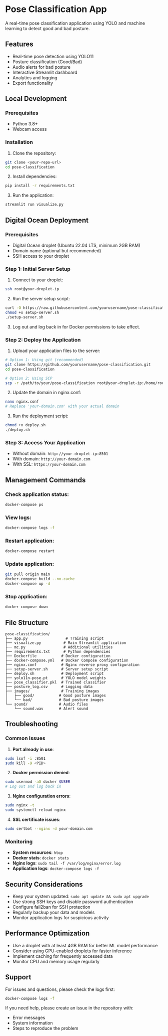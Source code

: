 # Pose Classification App

A real-time pose classification application using YOLO and machine learning to detect good and bad posture.

## Features

- Real-time pose detection using YOLO11
- Posture classification (Good/Bad)
- Audio alerts for bad posture
- Interactive Streamlit dashboard
- Analytics and logging
- Export functionality

## Local Development

### Prerequisites

- Python 3.8+
- Webcam access

### Installation

1. Clone the repository:
```bash
git clone <your-repo-url>
cd pose-classification
```

2. Install dependencies:
```bash
pip install -r requirements.txt
```

3. Run the application:
```bash
streamlit run visualize.py
```

## Digital Ocean Deployment

### Prerequisites

- Digital Ocean droplet (Ubuntu 22.04 LTS, minimum 2GB RAM)
- Domain name (optional but recommended)
- SSH access to your droplet

### Step 1: Initial Server Setup

1. Connect to your droplet:
```bash
ssh root@your-droplet-ip
```

2. Run the server setup script:
```bash
curl -O https://raw.githubusercontent.com/yourusername/pose-classification/main/setup-server.sh
chmod +x setup-server.sh
./setup-server.sh
```

3. Log out and log back in for Docker permissions to take effect.

### Step 2: Deploy the Application

1. Upload your application files to the server:
```bash
# Option 1: Using git (recommended)
git clone https://github.com/yourusername/pose-classification.git
cd pose-classification

# Option 2: Using SCP
scp -r /path/to/your/pose-classification root@your-droplet-ip:/home/root/
```

2. Update the domain in nginx.conf:
```bash
nano nginx.conf
# Replace 'your-domain.com' with your actual domain
```

3. Run the deployment script:
```bash
chmod +x deploy.sh
./deploy.sh
```

### Step 3: Access Your Application

- Without domain: `http://your-droplet-ip:8501`
- With domain: `http://your-domain.com`
- With SSL: `https://your-domain.com`

## Management Commands

### Check application status:
```bash
docker-compose ps
```

### View logs:
```bash
docker-compose logs -f
```

### Restart application:
```bash
docker-compose restart
```

### Update application:
```bash
git pull origin main
docker-compose build --no-cache
docker-compose up -d
```

### Stop application:
```bash
docker-compose down
```

## File Structure

```
pose-classification/
├── app.py                 # Training script
├── visualize.py          # Main Streamlit application
├── mc.py                 # Additional utilities
├── requirements.txt      # Python dependencies
├── Dockerfile           # Docker configuration
├── docker-compose.yml   # Docker Compose configuration
├── nginx.conf           # Nginx reverse proxy configuration
├── setup-server.sh      # Server setup script
├── deploy.sh            # Deployment script
├── yolo11n-pose.pt      # YOLO model weights
├── pose_classifier.pkl  # Trained classifier
├── posture_log.csv      # Logging data
├── images/              # Training images
│   ├── good/           # Good posture images
│   └── bad/            # Bad posture images
└── sound/              # Audio files
    └── sound.wav       # Alert sound
```

## Troubleshooting

### Common Issues

1. **Port already in use**:
```bash
sudo lsof -i :8501
sudo kill -9 <PID>
```

2. **Docker permission denied**:
```bash
sudo usermod -aG docker $USER
# Log out and log back in
```

3. **Nginx configuration errors**:
```bash
sudo nginx -t
sudo systemctl reload nginx
```

4. **SSL certificate issues**:
```bash
sudo certbot --nginx -d your-domain.com
```

### Monitoring

- **System resources**: `htop`
- **Docker stats**: `docker stats`
- **Nginx logs**: `sudo tail -f /var/log/nginx/error.log`
- **Application logs**: `docker-compose logs -f`

## Security Considerations

- Keep your system updated: `sudo apt update && sudo apt upgrade`
- Use strong SSH keys and disable password authentication
- Configure fail2ban for SSH protection
- Regularly backup your data and models
- Monitor application logs for suspicious activity

## Performance Optimization

- Use a droplet with at least 4GB RAM for better ML model performance
- Consider using GPU-enabled droplets for faster inference
- Implement caching for frequently accessed data
- Monitor CPU and memory usage regularly

## Support

For issues and questions, please check the logs first:
```bash
docker-compose logs -f
```

If you need help, please create an issue in the repository with:
- Error messages
- System information
- Steps to reproduce the problem
